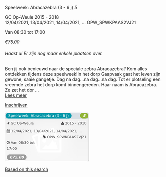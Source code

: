 Speelweek: Abracazebra (3 - 6 j) *5*

GC Op-Weule 2015 - 2018  
12/04/2021, 13/04/2021, 14/04/2021, ... OPW\_SPWKPAAS2VJ21  

Van 08:30 tot 17:00

*€75,00*

  

###### *Haast u! Er zijn nog maar enkele plaatsen over.*

  

Ben jij ook benieuwd naar de speciale zebra Abracazebra? Kom alles ontdekken tijdens deze speelweek!In het dorp Gaapvaak gaat het leven zijn gewone, saaie gangetje. Dag na dag...na dag...na dag. Tot er plotseling een vreemde zebra het dorp komt binnengereden. Haar naam is Abracazebra. Ze zet het dor ...  
[Lees meer](https://tickets.vgc.be/activity/subscribe/OPW_SPWKPAAS2VJ21)

[Inschrijven](https://tickets.vgc.be/activity/subscribe/OPW_SPWKPAAS2VJ21)

![](58326.png)

[Based on this search](https://tickets.vgc.be/activity/index?&vrijeplaatsen=1&Age%5B%5D=3%2C4&entity=282&Period%5B%5D=347)